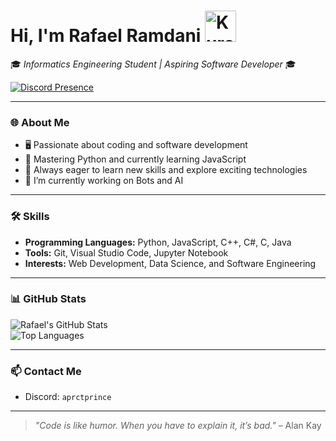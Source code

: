 # Hi, I'm Rafael Ramdani <img src="https://media4.giphy.com/media/v1.Y2lkPTc5MGI3NjExbXcwcG02MWtweWpqbjlpOGltc2o3NmJ3eTFvZnlra3U5amljY2lvMiZlcD12MV9pbnRlcm5hbF9naWZfYnlfaWQmY3Q9cw/olr5oi9bxPVeV30Yye/giphy.gif" alt="Kuromi" width="50"/>

🎓 *Informatics Engineering Student | Aspiring Software Developer* 🎓  

[![Discord Presence](https://lanyard.cnrad.dev/api/867592202708582401)](https://discord.com/users/867592202708582401)

---

### 🌐 About Me  
- 🖥️ Passionate about coding and software development  
- 📘 Mastering Python and currently learning JavaScript  
- 🌱 Always eager to learn new skills and explore exciting technologies
- 🔭 I’m currently working on Bots and AI 

---

### 🛠️ Skills  
- **Programming Languages:** Python, JavaScript, C++, C#, C, Java  
- **Tools:** Git, Visual Studio Code, Jupyter Notebook  
- **Interests:** Web Development, Data Science, and Software Engineering  

---

### 📊 GitHub Stats  
![Rafael's GitHub Stats](https://github-readme-stats.vercel.app/api?username=slophisticated&show_icons=true&theme=tokyonight)  
![Top Languages](https://github-readme-stats.vercel.app/api/top-langs/?username=slophisticated&layout=compact&theme=tokyonight)

---

### 📫 Contact Me  
- Discord: `aprctprince`  

---

> _"Code is like humor. When you have to explain it, it’s bad."_ – Alan Kay

